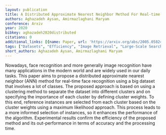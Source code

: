 ```yaml
---
layout: publication
title: A Distributed Approximate Nearest Neighbor Method For Real-time Face Recognition
authors: Aghazadeh Aysan, Amirmazlaghani Maryam
conference: Arxiv
year: 2020
bibkey: aghazadeh2020distributed
citations: 0
additional_links: [{name: Paper, url: 'https://arxiv.org/abs/2005.05824'}]
tags: ["Datasets", "Efficiency", "Image Retrieval", "Large-Scale Search", "Similarity Search"]
short_authors: Aghazadeh Aysan, Amirmazlaghani Maryam
---
```

Nowadays, face recognition and more generally image recognition have many
applications in the modern world and are widely used in our daily tasks. This
paper aims to propose a distributed approximate nearest neighbor (ANN) method
for real-time face recognition using a big dataset that involves a lot of
classes. The proposed approach is based on using a clustering method to
separate the dataset into different clusters and on specifying the importance
of each cluster by defining cluster weights. To this end, reference instances
are selected from each cluster based on the cluster weights using a maximum
likelihood approach. This process leads to a more informed selection of
instances, so it enhances the performance of the algorithm. Experimental
results confirm the efficiency of the proposed method and its out-performance
in terms of accuracy and the processing time.